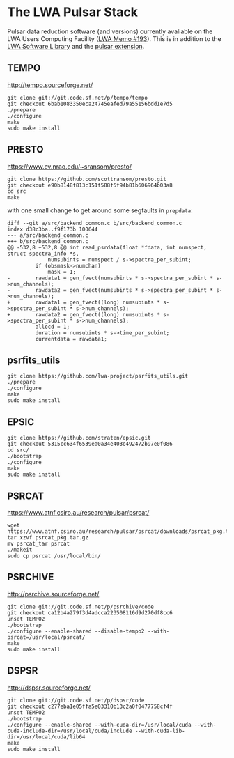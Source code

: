 # The LWA Pulsar Stack

Pulsar data reduction software (and versions) currently avaliable on the LWA Users Computing Facility ([LWA Memo #193](http://www.phys.unm.edu/~lwa/memos/memo/lwa0193d.pdf)).  This is in addition to the [LWA Software Library](https://fornax.phys.unm.edu/lwa/trac/) and the [pulsar extension](https://github.com/lwa-project/pulsar/).

## TEMPO
http://tempo.sourceforge.net/
```
git clone git://git.code.sf.net/p/tempo/tempo
git checkout 6bab1083350eca24745eafed79a55156bdd1e7d5
./prepare
./configure
make
sudo make install
```

## PRESTO
https://www.cv.nrao.edu/~sransom/presto/
```
git clone https://github.com/scottransom/presto.git
git checkout e90b8148f813c151f588f5f94b81b606964b03a8
cd src
make
```
with one small change to get around some segfaults in `prepdata`:
```
diff --git a/src/backend_common.c b/src/backend_common.c
index d38c3ba..f9f173b 100644
--- a/src/backend_common.c
+++ b/src/backend_common.c
@@ -532,8 +532,8 @@ int read_psrdata(float *fdata, int numspect, struct spectra_info *s,
             numsubints = numspect / s->spectra_per_subint;
         if (obsmask->numchan)
             mask = 1;
-        rawdata1 = gen_fvect(numsubints * s->spectra_per_subint * s->num_channels);
-        rawdata2 = gen_fvect(numsubints * s->spectra_per_subint * s->num_channels);
+        rawdata1 = gen_fvect((long) numsubints * s->spectra_per_subint * s->num_channels);
+        rawdata2 = gen_fvect((long) numsubints * s->spectra_per_subint * s->num_channels);
         allocd = 1;
         duration = numsubints * s->time_per_subint;
         currentdata = rawdata1;
```

## psrfits_utils
```
git clone https://github.com/lwa-project/psrfits_utils.git
./prepare
./configure
make
sudo make install
```

## EPSIC
```
git clone https://github.com/straten/epsic.git
git checkout 5315cc634f6539ea0a34e403e492472b97e0f086
cd src/
./bootstrap
./configure
make
sudo make install
```

## PSRCAT
https://www.atnf.csiro.au/research/pulsar/psrcat/
```
wget https://www.atnf.csiro.au/research/pulsar/psrcat/downloads/psrcat_pkg.tar.gz
tar xzvf psrcat_pkg.tar.gz
mv psrcat_tar psrcat
./makeit
sudo cp psrcat /usr/local/bin/
```

## PSRCHIVE
http://psrchive.sourceforge.net/
```
git clone git://git.code.sf.net/p/psrchive/code
git checkout ca12b4a279f3d4adcca223508116d9d270df8cc6
unset TEMPO2
./bootstrap
./configure --enable-shared --disable-tempo2 --with-psrcat=/usr/local/psrcat/
make
sudo make install
```

## DSPSR
http://dspsr.sourceforge.net/
```
git clone git://git.code.sf.net/p/dspsr/code
git checkout c277eba1e05ffa5e03310b13c2a0f0477758cf4f
unset TEMPO2
./bootstrap
./configure --enable-shared --with-cuda-dir=/usr/local/cuda --with-cuda-include-dir=/usr/local/cuda/include --with-cuda-lib-dir=/usr/local/cuda/lib64
make
sudo make install
```

